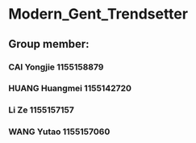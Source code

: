 Modern_Gent_Trendsetter
=======================
Group member:
-------------
### CAI Yongjie 1155158879
### HUANG Huangmei 1155142720
### Li Ze 1155157157
### WANG Yutao 1155157060

